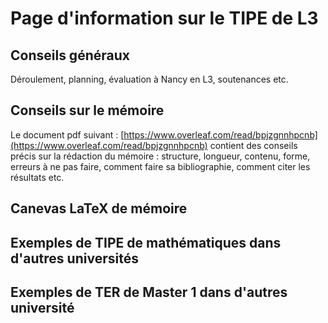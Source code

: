 Page d'information sur le TIPE de L3
=====================================

Conseils généraux
---

Déroulement, planning, évaluation à Nancy en L3, soutenances etc.

Conseils sur le mémoire
---

Le document pdf suivant : [https://www.overleaf.com/read/bpjzgnnhpcnb](https://www.overleaf.com/read/bpjzgnnhpcnb) contient des conseils précis sur la rédaction du mémoire : structure, longueur, contenu, forme, erreurs à ne pas faire, comment faire sa bibliographie, comment citer les résultats etc.

Canevas LaTeX de mémoire
---



Exemples de TIPE de mathématiques dans d'autres universités
---

Exemples de TER de Master 1 dans d'autres université
---

